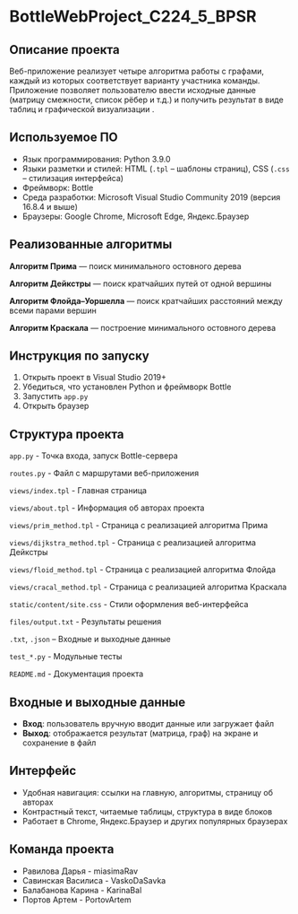 # BottleWebProject_C224_5_BPSR
## Описание проекта
Веб-приложение реализует четыре алгоритма работы с графами, каждый из которых соответствует варианту участника команды. Приложение позволяет пользователю ввести исходные данные (матрицу смежности, список рёбер и т.д.) и получить результат в виде таблиц и графической визуализации .

## Используемое ПО
- Язык программирования: Python 3.9.0
- Языки разметки и стилей: HTML (`.tpl` – шаблоны страниц), CSS (`.css` – стилизация интерфейса)
- Фреймворк: Bottle
- Среда разработки: Microsoft Visual Studio Community 2019 (версия 16.8.4 и выше)
- Браузеры: Google Chrome, Microsoft Edge, Яндекс.Браузер

## Реализованные алгоритмы

**Алгоритм Прима** — поиск минимального остовного дерева 

**Алгоритм Дейкстры** — поиск кратчайших путей от одной вершины 

**Алгоритм Флойда–Уоршелла** — поиск кратчайших расстояний между всеми парами вершин 

**Алгоритм Краскала** — построение минимального остовного дерева 


## Инструкция по запуску
1. Открыть проект в Visual Studio 2019+
2. Убедиться, что установлен Python и фреймворк Bottle
3. Запустить `app.py`
4. Открыть браузер

## Структура проекта
`app.py` - Точка входа, запуск Bottle-сервера

`routes.py` - Файл с маршрутами веб-приложения

`views/index.tpl` - Главная страница

`views/about.tpl` - Информация об авторах проекта

`views/prim_method.tpl` - Страница с реализацией алгоритма Прима

`views/dijkstra_method.tpl` - Страница с реализацией алгоритма Дейкстры

`views/floid_method.tpl` - Страница с реализацией алгоритма Флойда

`views/cracal_method.tpl` - Страница с реализацией алгоритма Краскала

`static/content/site.css` - Стили оформления веб-интерфейса

`files/output.txt` - Результаты решения

`.txt`, `.json` – Входные и выходные данные

`test_*.py` - Модульные тесты

`README.md` - Документация проекта

## Входные и выходные данные
- **Вход**: пользователь вручную вводит данные или загружает файл
- **Выход**: отображается результат (матрица, граф) на экране и сохранение в файл

## Интерфейс
- Удобная навигация: ссылки на главную, алгоритмы, страницу об авторах
- Контрастный текст, читаемые таблицы, структура в виде блоков
- Работает в Chrome, Яндекс.Браузер и других популярных браузерах

## Команда проекта

- Равилова Дарья - miasimaRav
- Савинская Василиса - VaskoDaSavka
- Балабанова Карина - KarinaBal
- Портов Артем - PortovArtem
